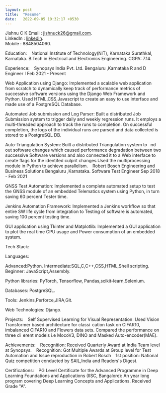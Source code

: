 ```yaml
---
layout: post
title:  "Resume"
date:   2022-09-05 19:32:17 +0530
---
```


Jishnu C K 
Email : jishnuck26@gmail.com.  
LinkedIn : [linkedin].  
Mobile : 8848504060.  

Education:
 
National Institute of Technology(NIT), Karnataka Surathkal, Karnataka.
B.Tech in Electrical and Electronics Engineering.
CGPA: 7.14.

Experience:
 
Synopsys India Pvt. Ltd. Bengaluru ,Karnataka
R and D Engineer I Feb 2021 - Present

Web Application using Django: Implemented a scalable web application from scratch to dynamically keep
track of performance metrics of successive software versions using the Django Web Framework and Python. Used
HTML,CSS,Javascript to create an easy to use interface and made use of a PostgreSQL Database.

Automated Job submission and Log Parser: Built a distributed Job Submission system to trigger daily and
weekly regression runs. It employs a multi-threaded approach to track the runs to completion. On successful
completion, the logs of the individual runs are parsed and data collected is stored to a PostgreSQL DB.

Auto-Triangulation System: Built a distributed Triangulation system to  nd out software changes which caused
performance degradation between two successive Software versions and also connected it to a Web interface to
create flags for the identifed culprit changes.Used the multiprocessing module in Python to achieve parallelism.
 
Robert Bosch Engineering and Business Solutions Bengaluru ,Karnataka.
Software Test Engineer Sep 2018 - Feb 2021

GNSS Test Automation: Implemented a complete automated setup to test the GNSS module of an embedded
Telematics system using Python, in turn saving 60 percent Tester time.

Jenkins Automation Framework: Implemented a Jenkins workflow so that entire SW life cycle from
integration to Testing of software is automated, saving 100 percent testing time.

GUI application using Tkinter and Matplotlib: Implemented a GUI application to plot the real time CPU
usage and Power consumption of an embedded system.


Tech Stack:

Languages:

  Advanced:Python.
  Intermediate:SQL,C,C++,CSS,HTML,Shell scripting.
  Beginner: JavaScript,Assembly.
  
Python libraries:
  PyTorch, Tensorflow, Pandas,scikit-learn,Selenium.
  
Databases:
  PostgreSQL.
  
Tools:
  Jenkins,Perforce,JIRA,Git.
  
Web Technologies:
  Django.

Projects:
    Self Supervised Learning for Visual Representation: Used Vision Transformer based architecture for classi cation
    task on CIFAR10, imbalanced CIFAR10 and Flowers data sets. Compared the performance on three di erent models i.e
    MocoV3, DINO and Masked Auto-encoder(MAE).

Achievements:
    Recognition: Received Quarterly Award at India Team level at Synopsys.
    Recognition: Got Multiple Awards at Group level for Test Automation and Issue reproduction in Robert Bosch
     1st position: National Quiz competition conducted by SAIL,India and Readers's Digest.
  
Certifications:
    PG Level Certificate for the Advanced Programme in Deep Learning Foundations and Applications
    (IISC, Bangalore): An year long program covering Deep Learning Concepts and Applications. Received Grade "A".


[linkedin]:https://www.linkedin.com/in/jishnuck/ 
